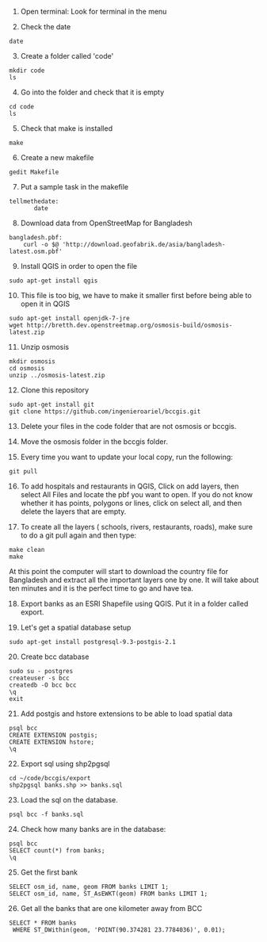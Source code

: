  1. Open terminal: Look for terminal in the menu

 2. Check the date 
  ```
  date
  ```

 3. Create a folder called 'code'
 
  ```
  mkdir code
  ls
  ```
 4. Go into the folder and check that it is empty
 
  ```
  cd code
  ls
  ```
  
 5. Check that make is installed
 ```
 make
 ```
 6. Create a new makefile
 ```
 gedit Makefile
 ```
 7. Put a sample task in the makefile
 
 ```
 tellmethedate:
	    date
 ```
 8. Download data from OpenStreetMap for Bangladesh
 
 ```
bangladesh.pbf:
     curl -o $@ 'http://download.geofabrik.de/asia/bangladesh-latest.osm.pbf'
 ```
 
 9. Install QGIS in order to open the file
 ```
 sudo apt-get install qgis
 ```
 
 10. This file is too big, we have to make it smaller first before being able to open it in QGIS
 ```
 sudo apt-get install openjdk-7-jre
 wget http://bretth.dev.openstreetmap.org/osmosis-build/osmosis-latest.zip
 ```
 
 11. Unzip osmosis
 ```
 mkdir osmosis
 cd osmosis
 unzip ../osmosis-latest.zip
 ```

 12. Clone this repository
 ```
 sudo apt-get install git
 git clone https://github.com/ingenieroariel/bccgis.git
 ``` 

 13. Delete your files in the code folder that are not osmosis or bccgis.

 14. Move the osmosis folder in the bccgis folder.

 15. Every time you want to update your local copy, run the following:
 ```
 git pull
 ```

 16. To add hospitals and restaurants in QGIS, Click on add layers, then select All Files and locate the pbf you want to open. If you do not know whether it has points, polygons or lines, click on select all, and then delete the layers that are empty.

 17. To create all the layers ( schools, rivers, restaurants, roads), make sure to do a git pull again and then type:

 ```
 make clean
 make
 ```

 At this point the computer will start to download the country file for Bangladesh and extract all the important layers one by one. It will take about ten minutes and it is the perfect time to go and have tea.

 18. Export banks as an ESRI Shapefile using QGIS. Put it in a folder called export.

 19. Let's get a spatial database setup
 ```
 sudo apt-get install postgresql-9.3-postgis-2.1
 ```

 20. Create bcc database
 ```
 sudo su - postgres
 createuser -s bcc
 createdb -O bcc bcc
 \q
 exit
 ```

 21. Add postgis and hstore extensions to be able to load spatial data
 ```
 psql bcc
 CREATE EXTENSION postgis;
 CREATE EXTENSION hstore;
 \q
 ```

 22. Export sql using shp2pgsql
 ```
 cd ~/code/bccgis/export
 shp2pgsql banks.shp >> banks.sql
 ```

 23. Load the sql on the database.
 ```
 psql bcc -f banks.sql
 ```

 24. Check how many banks are in the database:
  ```
 psql bcc
 SELECT count(*) from banks;
 \q
 ```

 25. Get the first bank
 ```
 SELECT osm_id, name, geom FROM banks LIMIT 1;
 SELECT osm_id, name, ST_AsEWKT(geom) FROM banks LIMIT 1;
 ```

 26. Get all the banks that are one kilometer away from BCC
 ```
 SELECT * FROM banks 
  WHERE ST_DWithin(geom, 'POINT(90.374281 23.7784036)', 0.01);
 ```








































